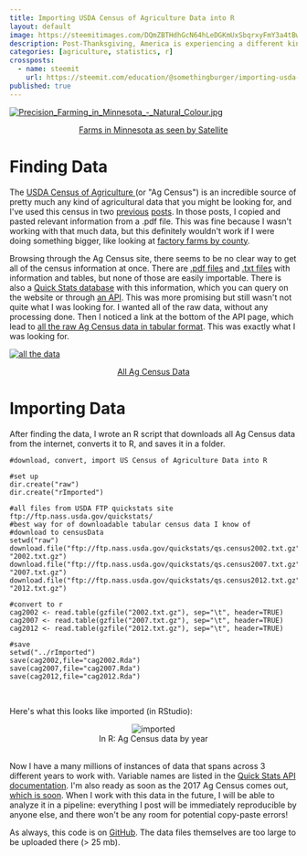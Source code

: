 ```yaml
---
title: Importing USDA Census of Agriculture Data into R
layout: default
image: https://steemitimages.com/DQmZBTHdhGcN64hLeDGKmUxSbqrxyFmY3a4tBwhFpjHCLwM/Precision_Farming_in_Minnesota_-_Natural_Colour.jpg
description: Post-Thanksgiving, America is experiencing a different kind of hunger – a hunger for agricultural data that is easy to process in the programming language R.
categories: [agriculture, statistics, r]
crossposts:
  - name: steemit
    url: https://steemit.com/education/@somethingburger/importing-usda-census-of-agriculture-data-into-r-1511564625-3931718
published: true
---
```


[![Precision_Farming_in_Minnesota_-_Natural_Colour.jpg](https://steemitimages.com/DQmZBTHdhGcN64hLeDGKmUxSbqrxyFmY3a4tBwhFpjHCLwM/Precision_Farming_in_Minnesota_-_Natural_Colour.jpg)<center>Farms in Minnesota as seen by Satellite</center>](https://commons.wikimedia.org/wiki/File:Precision_Farming_in_Minnesota_-_Natural_Colour.jpg)

# Finding Data

The [USDA Census of Agriculture ](https://www.agcensus.usda.gov/) (or "Ag Census") is an incredible source of pretty much any kind of agricultural data that you might be looking for, and I've used this census in two [previous](https://steemit.com/food/@somethingburger/the-tragedy-of-pork-agriculture) [posts](https://steemit.com/food/@somethingburger/walking-through-data-hog-and-pig-farms). In those posts, I copied and pasted relevant information from a .pdf file. This was fine because I wasn't working with that much data, but this definitely wouldn't work if I were doing something bigger, like looking at [factory farms by county](http://factoryfarmmap.org/).

Browsing through the Ag Census site, there seems to be no clear way to get all of the census information at once. There are [.pdf files](https://www.agcensus.usda.gov/Publications/2012/Full_Report/Volume_1,_Chapter_1_US/usv1.pdf) and [.txt files](https://www.agcensus.usda.gov/Publications/2012/Full_Report/Volume_1,_Chapter_1_US/usv1.txt) with information and tables, but none of those are easily importable. There is also a [Quick Stats database](https://quickstats.nass.usda.gov/?source_desc=CENSUS) with this information, which you can query on the website or through [an API](https://quickstats.nass.usda.gov/api). This was more promising but still wasn't not quite what I was looking for. I wanted all of the raw data, without any processing done. Then I noticed a link at the bottom of the API page, which lead to [all the raw Ag Census data in tabular format](ftp://ftp.nass.usda.gov/quickstats/). This was exactly what I was looking for.

[![all the data](https://steemitimages.com/DQmNo2UV3LXX7xKEeMqxGr1qe82DCqRRfqK15QuQo7Fgbi1/Screen%20Shot%202017-11-24%20at%203.32.49%20PM.png)<br><center>All Ag Census Data</center>](ftp://ftp.nass.usda.gov/quickstats/)

# Importing Data

After finding the data, I wrote an R script that downloads all Ag Census data from the internet, converts it to R, and saves it in a folder.

```
#download, convert, import US Census of Agriculture Data into R

#set up
dir.create("raw")
dir.create("rImported")

#all files from USDA FTP quickstats site ftp://ftp.nass.usda.gov/quickstats/
#best way for of downloadable tabular census data I know of
#download to censusData
setwd("raw")
download.file("ftp://ftp.nass.usda.gov/quickstats/qs.census2002.txt.gz", "2002.txt.gz")
download.file("ftp://ftp.nass.usda.gov/quickstats/qs.census2007.txt.gz", "2007.txt.gz")
download.file("ftp://ftp.nass.usda.gov/quickstats/qs.census2012.txt.gz", "2012.txt.gz")

#convert to r
cag2002 <- read.table(gzfile("2002.txt.gz"), sep="\t", header=TRUE)
cag2007 <- read.table(gzfile("2007.txt.gz"), sep="\t", header=TRUE)
cag2012 <- read.table(gzfile("2012.txt.gz"), sep="\t", header=TRUE)

#save
setwd("../rImported")
save(cag2002,file="cag2002.Rda")
save(cag2007,file="cag2007.Rda")
save(cag2012,file="cag2012.Rda")
```
<br>

Here's what this looks like imported (in RStudio):

<center><img src="https://steemitimages.com/DQmaBS3S5A7CpuJ279MZ8Fzev6cLFPwuRt53qRHfTMEc5iD/Screen%20Shot%202017-11-24%20at%203.32.20%20PM.png" alt="imported"><br> In R: Ag Census data by year</center>
<br>

Now I have a many millions of instances of data that spans across 3 different years to work with. Variable names are listed in the [Quick Stats API documentation](https://quickstats.nass.usda.gov/api). I'm also ready as soon as the 2017 Ag Census comes out, [which is soon](https://www.agcensus.usda.gov/Newsroom/2017/09_25_2017.php). When I work with this data in the future, I will be able to analyze it in a pipeline: everything I post will be immediately reproducible by anyone else, and there won't be any room for potential copy-paste errors!

As always, this code is on [GitHub](https://github.com/mackfinkel/agricultureData). The data files themselves are too large to be uploaded there (> 25 mb).